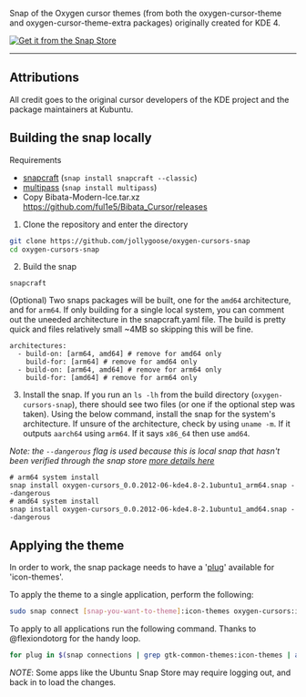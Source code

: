 Snap of the Oxygen cursor themes (from both the oxygen-cursor-theme and oxygen-cursor-theme-extra packages) originally created for KDE 4.

[![Get it from the Snap Store](https://snapcraft.io/static/images/badges/en/snap-store-black.svg)](https://snapcraft.io/oxygen-cursors)

---

## Attributions  

All credit goes to the original cursor developers of the KDE project and the package maintainers at Kubuntu.  

## Building the snap locally

Requirements
* [snapcraft](https://snapcraft.io/snapcraft) (```snap install snapcraft --classic```)
* [multipass](https://snapcraft.io/multipass) (```snap install multipass```)
* Copy Bibata-Modern-Ice.tar.xz  https://github.com/ful1e5/Bibata_Cursor/releases

1. Clone the repository and enter the directory
```sh
git clone https://github.com/jollygoose/oxygen-cursors-snap
cd oxygen-cursors-snap
```

2. Build the snap
```
snapcraft
```

(Optional) Two snaps packages will be built, one for the `amd64` architecture, and for `arm64`. If only building for a single local system, you can comment out the uneeded architecture in the snapcraft.yaml file. The build is pretty quick and files relatively small ~4MB so skipping this will be fine.
```
architectures:
  - build-on: [arm64, amd64] # remove for amd64 only
    build-for: [arm64] # remove for amd64 only
  - build-on: [arm64, amd64] # remove for arm64 only
    build-for: [amd64] # remove for arm64 only
```

3. Install the snap. If you run an `ls -lh` from the build directory (`oxygen-cursors-snap`), there should see two files (or one if the optional step was taken). Using the below command, install the snap for the system's architecture. If unsure of the 
architecture, check by using `uname -m`. If it outputs `aarch64` using `arm64`. If it says `x86_64` then use `amd64`.

*Note: the `--dangerous` flag is used because this is local snap that hasn't been verified through the snap store [more details here](https://snapcraft.io/docs/install-modes#heading--dangerous)*
```
# arm64 system install 
snap install oxygen-cursors_0.0.2012-06-kde4.8-2.1ubuntu1_arm64.snap --dangerous
# amd64 system install
snap install oxygen-cursors_0.0.2012-06-kde4.8-2.1ubuntu1_amd64.snap --dangerous
```

## Applying the theme

In order to work, the snap package needs to have a '[plug](https://ubuntu.com/blog/a-guide-to-snap-permissions-and-interfaces)' 
available for 'icon-themes'.

To apply the theme to a single application, perform the following:

```bash
sudo snap connect [snap-you-want-to-theme]:icon-themes oxygen-cursors:icon-themes
```

To apply to all applications run the following command. Thanks to @flexiondotorg for the handy loop.

```bash
for plug in $(snap connections | grep gtk-common-themes:icon-themes | awk '{print $2}'); do sudo snap connect ${plug} oxygen-cursors:icon-themes; done
```

*NOTE*: Some apps like the Ubuntu Snap Store may require logging out, and back in to load the changes.

